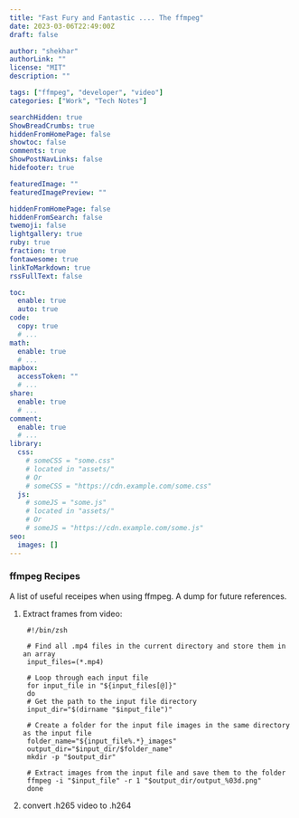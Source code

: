 ```yaml
---
title: "Fast Fury and Fantastic .... The ffmpeg"
date: 2023-03-06T22:49:00Z
draft: false

author: "shekhar"
authorLink: ""
license: "MIT"
description: ""

tags: ["ffmpeg", "developer", "video"]
categories: ["Work", "Tech Notes"]

searchHidden: true
ShowBreadCrumbs: true
hiddenFromHomePage: false
showtoc: false
comments: true
ShowPostNavLinks: false
hidefooter: true

featuredImage: ""
featuredImagePreview: ""

hiddenFromHomePage: false
hiddenFromSearch: false
twemoji: false
lightgallery: true
ruby: true
fraction: true
fontawesome: true
linkToMarkdown: true
rssFullText: false

toc:
  enable: true
  auto: true
code:
  copy: true
  # ...
math:
  enable: true
  # ...
mapbox:
  accessToken: ""
  # ...
share:
  enable: true
  # ...
comment:
  enable: true
  # ...
library:
  css:
    # someCSS = "some.css"
    # located in "assets/"
    # Or
    # someCSS = "https://cdn.example.com/some.css"
  js:
    # someJS = "some.js"
    # located in "assets/"
    # Or
    # someJS = "https://cdn.example.com/some.js"
seo:
  images: []
---
```

### ffmpeg Recipes

A list of useful receipes when using ffmpeg. A dump for future references.



1. Extract frames from video: 
   ```shell script
    #!/bin/zsh

    # Find all .mp4 files in the current directory and store them in an array
    input_files=(*.mp4)

    # Loop through each input file
    for input_file in "${input_files[@]}"
    do
    # Get the path to the input file directory
    input_dir="$(dirname "$input_file")"

    # Create a folder for the input file images in the same directory as the input file
    folder_name="${input_file%.*}_images"
    output_dir="$input_dir/$folder_name"
    mkdir -p "$output_dir"
    
    # Extract images from the input file and save them to the folder
    ffmpeg -i "$input_file" -r 1 "$output_dir/output_%03d.png"
    done
    ```
   
2. convert .h265 video to .h264

